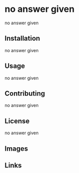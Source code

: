 
# no answer given
no answer given

## Installation
no answer given
    
## Usage
no answer given
    
## Contributing
no answer given
    
## License
 no answer given
 
 ## Images
 
 
 ## Links
 